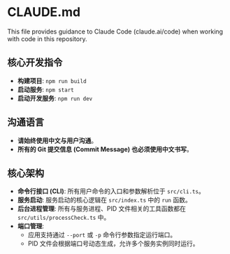 # CLAUDE.md

This file provides guidance to Claude Code (claude.ai/code) when working with code in this repository.

## 核心开发指令

- **构建项目**: `npm run build`
- **启动服务**: `npm start`
- **启动开发服务**: `npm run dev`

## 沟通语言

- **请始终使用中文与用户沟通**。
- **所有的 Git 提交信息 (Commit Message) 也必须使用中文书写**。

## 核心架构

- **命令行接口 (CLI)**: 所有用户命令的入口和参数解析位于 `src/cli.ts`。
- **服务启动**: 服务启动的核心逻辑在 `src/index.ts` 中的 `run` 函数。
- **后台进程管理**: 所有与服务进程、PID 文件相关的工具函数都在 `src/utils/processCheck.ts` 中。
- **端口管理**:
    - 应用支持通过 `--port` 或 `-p` 命令行参数指定运行端口。
    - PID 文件会根据端口号动态生成，允许多个服务实例同时运行。
